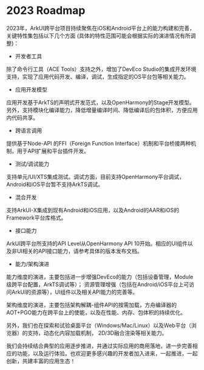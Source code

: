# 2023 Roadmap

2023年，ArkUI跨平台项目持续聚焦在iOS和Android平台上的能力构建和完善，关键特性集包括以下几个方面 (具体的特性范围可能会根据实际的演进情况有所调整)：

- 开发者工具

除了命令行工具（ACE Tools）支持之外，增加了DevEco Studio的集成开发环境支持，实现了应用代码开发、编译，调试，生成指定的OS平台包等相关能力。

- 应用开发模型

应用开发基于ArkTS的声明式开发范式，以及OpenHarmony的Stage开发模型。另外，支持模块化编译能力，降低增量编译时间、降低编译后的包体积，方便应用内代码共享。

- 跨语言调用

提供基于Node-API 的FFI（Foreign Function Interface）机制和平台桥接两种机制，用于API扩展和平台插件开发。

- 测试/调试能力

支持单元/UI/XTS集成测试。调试方面，目前支持OpenHarmony平台调试，Android和iOS平台暂不支持ArkTS调试。

- 混合开发

支持ArkUI-X集成到现有Android和iOS应用，以及Android的AAR和iOS的Framework平台库格式。

- 接口能力

ArkUI跨平台所支持的API Level从OpenHarmony API 10开始。相应的UI组件以及非UI相关的API接口能力，请参考具体的版本发布文档。

- 能力/架构演进

能力维度的演进，主要包括进一步增强DevEco的能力（包括设备管理，Module级跨平台配置，ArkTS调试等）； 资源管理增强（包括在Android/iOS平台上可访问ArkUI的资源等），UI组件以及相关API能力的完善等。

架构维度的演进，主要包括架构解耦-组件API的按需加载，方舟编译器的AOT+PGO能力在跨平台上的使能，以及在性能、内存、包体积的持续优化。

另外，我们也在探索和试验桌面平台（Windows/Mac/Linux）以及Web平台（浏览器）的支持，动态化内容加载机制， 2D/3D融合渲染等相关能力。

我们会持续结合典型的应用逐步推进，并通过实际应用的商用落地，进一步完善相应的功能，以及运行体验。也欢迎更多感兴趣的开发者加入进来，一起推进，一起创新，共建丰富的应用生态！